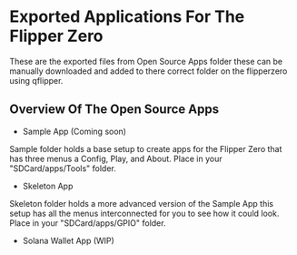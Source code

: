 # Exported Applications For The Flipper Zero

These are the exported files from Open Source Apps folder these can be manually downloaded and added to there correct folder on the flipperzero using qflipper.

## Overview Of The Open Source Apps

* Sample App (Coming soon)

Sample folder holds a base setup to create apps for the Flipper Zero that has three menus a Config, Play, and About.
Place in your "SDCard/apps/Tools" folder.

* Skeleton App

Skeleton folder holds a more advanced version of the Sample App this setup has all the menus interconnected for you to see how it could look. Place in your "SDCard/apps/GPIO" folder.

* Solana Wallet App (WIP)
